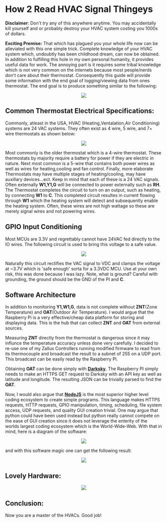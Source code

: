 # How 2 Read HVAC Signal Thingeys

**Disclaimer**: Don't try any of this anywhere anytime. You may accidentally kill yourself and or probably destroy your HVAC system costing you 1000s of dollars. 

**Exciting Premise:** That which has plagued you your whole life now can be alleviated with this one simple trick. Complete knowledge of your HVAC system which, undoubtly has been childhood dream, can now be obtained. In addition to fulfilling this hole in my own personal humanity, it provides useful data for work. The annoying part is it requires some tribal knowledge which is not very common on the internets because most people/nerds don't care about their thermostat. Consequently this guide will provide some information with the end goal of logging/viewing data from ones thermostat.  The end goal is to produce something similar to the following: 

<p align="center">
    <img src ="Images/EndSystem.PNG">
</p>

## Common Thermostat Electrical Specifications:
Commonly, atleast in the USA, HVAC (Heating,Ventalation,Air Conditioning) systems are 24 VAC systems. They often exist as 4 wire, 5 wire, and 7+ wire thermostats as shown below:

<p align="center">
    <img src ="Images/HVAC.png">
</p>

Most commonly is the older thermostat which is a 4-wire thermostat. These thermostats by majority require a battery for power if they are electric in nature. Next most common is a 5-wire that contains both power wires as well as wires for heating,cooling and fan control. Finally, more elaborate Thermostats may have multiple stages of heating/cooling, may have auxillary devices...ect. Keep in mind that each of these is a 24 VAC signals. Often externally **W1,Y1,G** will be connected to power externally such as **RH**. The Thermostat completes the circuit to turn on an output, such as heating, by connecting **W1** to **C**. This completed circuit resultes in current flowing through **W1** which the heating system will detect and subsequently enable the heating system. Often, these wires are not high wattage so these are merely signal wires and not powering wires. 

## GPIO Input Conditioning 

Most MCUs are 3.3V and regrettably cannot have 24VAC fed directly to the IO wires. The following circuit is used to bring this voltage to a safe value.

<p align="center">
    <img src ="Images/Circuit.PNG">
</p>

Naturally this circuit rectifies the VAC signal to VDC and clamps the voltage at ~3.7V which is 'safe enough' sorta for a 3.3VDC MCU. Use at your own risk, this was done because I was lazy. Note, what is ground? Careful with grounding, the ground should be the GND of the PI and **C**. 

## Software Architecture 

In addition to monitoring **Y1,W1,G**, data is not complete without **ZNT**(Zone Temperature) and **OAT**(Outdoor Air Temperature). I would argue that the Raspberry Pi is a very effective/cheap data platform for storing and displaying data. This is the hub that can collect **ZNT** and **OAT** from external sources. 

Measuring **ZNT** directly from the thermostat is dangerous since it may influnce the temperature accuracy unless done very carefully. I decided to re-use one of my Zallus Controllers running modified firmware to read from its thermocouple and broadcast the result to a subnet of 255 on a UDP port. This broadcast can be easily read by the Raspberry PI. 

Obtaining **OAT** can be done simply with **[Darksky](https://darksky.net/dev)**. The Raspberry PI simply needs to make an HTTPS GET request to Darksky with an API key as well as latitude and longitude. The resulting JSON can be trivially parsed to find the **OAT**.  

Now, I would also argue that **[NodeJS](https://nodejs.org/en/)** is the most superior higher level coding ecosystem to create simple programs. This language makes HTTPS requests, HTTP requests, GPIO manipulation, timing, scheduling, file system access, UDP requests, and quality GUI creation trivial. One may argue that python could have been used instead but python really cannot compete on the ease of GUI creation since it does not leverage the enterity of the worlds largest coding ecosystem which is the World-Wide-Web. With that in mind, here is a diagram of the software: 

<p align="center">
    <img src ="Images/Diagram.PNG">
</p>

and with this software magic one can get the following result: 

<p align="center">
    <img src ="Images/EndSystem.PNG">
</p>

## Lovely Hardware:

<p align="center">
    <img src ="Images/HVAC_Mod.jpg">
</p>


## Conclusion:

Now you are a master of the HVACs. Good job!